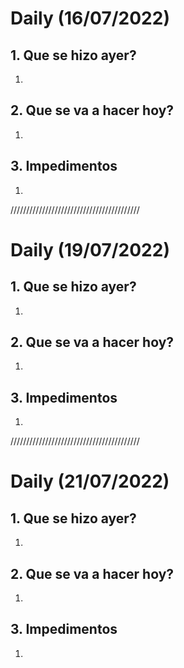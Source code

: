 # Daily (16/07/2022)

## 1. Que se hizo ayer? 

1. 

## 2. Que se va a hacer hoy?  

1. 

## 3. Impedimentos 

1. 

/////////////////////////////////////////
 
# Daily (19/07/2022)

## 1. Que se hizo ayer? 

1. 

## 2. Que se va a hacer hoy?  

1. 

## 3. Impedimentos 

1. 

/////////////////////////////////////////

# Daily (21/07/2022)

## 1. Que se hizo ayer? 

1. 

## 2. Que se va a hacer hoy?  

1. 

## 3. Impedimentos 

1. 

